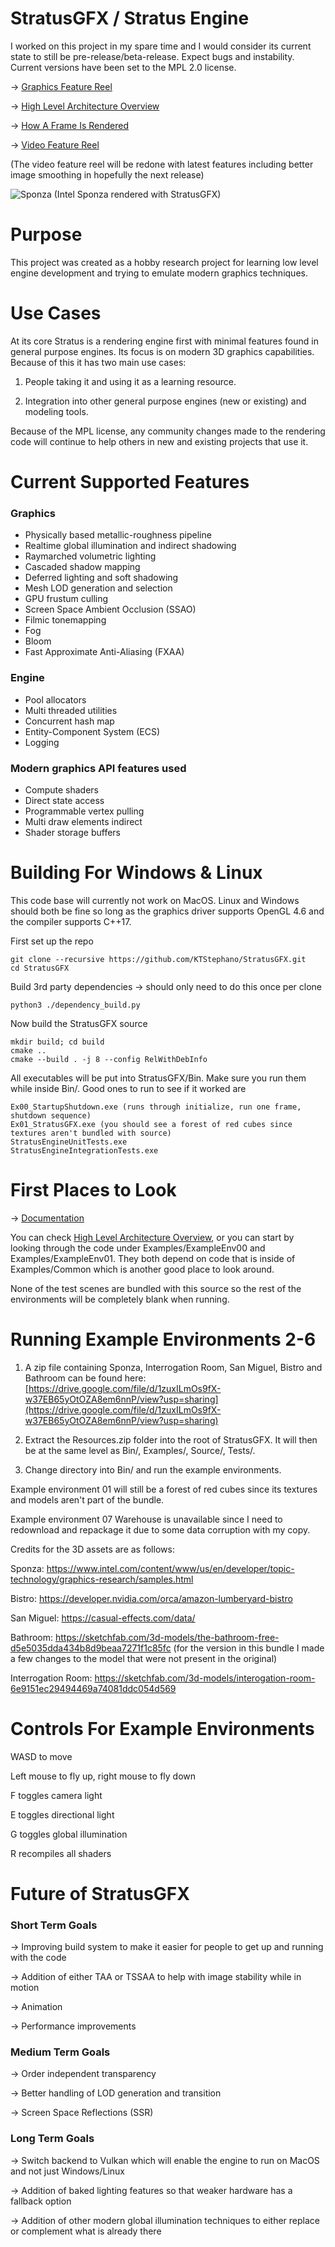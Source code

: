 # StratusGFX / Stratus Engine

I worked on this project in my spare time and I would consider its current state to still be pre-release/beta-release. Expect bugs and instability. Current versions have been set to the MPL 2.0 license.

-> [Graphics Feature Reel](https://ktstephano.github.io/rendering/stratusgfx/feature_reel)

-> [High Level Architecture Overview](https://ktstephano.github.io/rendering/stratusgfx/architecture)

-> [How A Frame Is Rendered](https://ktstephano.github.io/rendering/stratusgfx/frame_analysis)

-> [Video Feature Reel](https://www.youtube.com/watch?v=s5aIsgzwNPE)

(The video feature reel will be redone with latest features including better image smoothing in hopefully the next release)

![Sponza](https://user-images.githubusercontent.com/8399235/229018578-a9ae9609-5378-43de-a909-2ca2661ca2f5.png)
(Intel Sponza rendered with StratusGFX)

# Purpose

This project was created as a hobby research project for learning low level engine development and trying to emulate modern graphics techniques.

# Use Cases

At its core Stratus is a rendering engine first with minimal features found in general purpose engines. Its focus is on modern 3D graphics capabilities. Because of this it has two main use cases:

1) People taking it and using it as a learning resource.

2) Integration into other general purpose engines (new or existing) and modeling tools.

Because of the MPL license, any community changes made to the rendering code will continue to help others in new and existing projects that use it.

# Current Supported Features

### Graphics

* Physically based metallic-roughness pipeline
* Realtime global illumination and indirect shadowing
* Raymarched volumetric lighting
* Cascaded shadow mapping
* Deferred lighting and soft shadowing
* Mesh LOD generation and selection
* GPU frustum culling
* Screen Space Ambient Occlusion (SSAO)
* Filmic tonemapping
* Fog
* Bloom
* Fast Approximate Anti-Aliasing (FXAA)

### Engine

* Pool allocators
* Multi threaded utilities
* Concurrent hash map
* Entity-Component System (ECS)
* Logging

### Modern graphics API features used

* Compute shaders
* Direct state access
* Programmable vertex pulling
* Multi draw elements indirect
* Shader storage buffers

# Building For Windows & Linux

This code base will currently not work on MacOS. Linux and Windows should both be fine so long as the graphics driver supports OpenGL 4.6 and the compiler supports C++17.

First set up the repo

    git clone --recursive https://github.com/KTStephano/StratusGFX.git
    cd StratusGFX

Build 3rd party dependencies -> should only need to do this once per clone

    python3 ./dependency_build.py

Now build the StratusGFX source

    mkdir build; cd build
    cmake ..
    cmake --build . -j 8 --config RelWithDebInfo

All executables will be put into StratusGFX/Bin. Make sure you run them while inside Bin/. Good ones to run to see if it worked are 

    Ex00_StartupShutdown.exe (runs through initialize, run one frame, shutdown sequence)
    Ex01_StratusGFX.exe (you should see a forest of red cubes since textures aren't bundled with source)
    StratusEngineUnitTests.exe
    StratusEngineIntegrationTests.exe

# First Places to Look

-> [Documentation](https://github.com/KTStephano/StratusGFX/wiki)

You can check [High Level Architecture Overview](https://ktstephano.github.io/rendering/stratusgfx/architecture), or you can start by looking through the code under Examples/ExampleEnv00 and Examples/ExampleEnv01. They both depend on code that is inside of Examples/Common which is another good place to look around.

None of the test scenes are bundled with this source so the rest of the environments will be completely blank when running.

# Running Example Environments 2-6

1) A zip file containing Sponza, Interrogation Room, San Miguel, Bistro and Bathroom can be found here: [https://drive.google.com/file/d/1zuxILmOs9fX-w37EB65yOtOZA8em6nnP/view?usp=sharing](https://drive.google.com/file/d/1zuxILmOs9fX-w37EB65yOtOZA8em6nnP/view?usp=sharing)

2) Extract the Resources.zip folder into the root of StratusGFX. It will then be at the same level as Bin/, Examples/, Source/, Tests/. 

3) Change directory into Bin/ and run the example environments.

Example environment 01 will still be a forest of red cubes since its textures and models aren't part of the bundle.

Example environment 07 Warehouse is unavailable since I need to redownload and repackage it due to some data corruption with my copy.

Credits for the 3D assets are as follows:

Sponza: https://www.intel.com/content/www/us/en/developer/topic-technology/graphics-research/samples.html

Bistro: https://developer.nvidia.com/orca/amazon-lumberyard-bistro

San Miguel: https://casual-effects.com/data/

Bathroom: https://sketchfab.com/3d-models/the-bathroom-free-d5e5035dda434b8d9beaa7271f1c85fc
(for the version in this bundle I made a few changes to the model that were not present in the original)

Interrogation Room: https://sketchfab.com/3d-models/interogation-room-6e9151ec29494469a74081ddc054d569

# Controls For Example Environments

WASD to move

Left mouse to fly up, right mouse to fly down

F toggles camera light

E toggles directional light

G toggles global illumination

R recompiles all shaders

# Future of StratusGFX

### Short Term Goals

-> Improving build system to make it easier for people to get up and running with the code

-> Addition of either TAA or TSSAA to help with image stability while in motion

-> Animation

-> Performance improvements

### Medium Term Goals

-> Order independent transparency

-> Better handling of LOD generation and transition

-> Screen Space Reflections (SSR)

### Long Term Goals

-> Switch backend to Vulkan which will enable the engine to run on MacOS and not just Windows/Linux

-> Addition of baked lighting features so that weaker hardware has a fallback option

-> Addition of other modern global illumination techniques to either replace or complement what is already there
